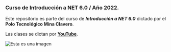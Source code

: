 ### Curso de Introducción a NET 6.0 / Año 2022.

Este repositorio es parte del curso de **_Introducción a NET 6.0_** dictado por el **Polo Tecnológico Mina Clavero**.

Las clases se dictan por **[YouTube](https://www.youtube.com/watch?v=z7swinNcri8&list=PLQAqNGvxctZQe3-Db9hZ4lNKaXupEq9el/)**.

![Esta es una imagen](https://minaclavero.polotecnologico.ar/assets/img/logo.webp)
